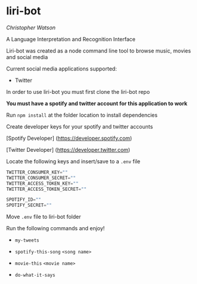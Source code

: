 # liri-bot

_Christopher Watson_

A Language Interpretation and Recognition Interface

Liri-bot was created as a node command line tool to browse music, movies and social media

Current social media applications supported:

- Twitter

In order to use liri-bot you must first clone the liri-bot repo

**You must have a spotify and twitter account for this application to work**

Run `npm install` at the folder location to install dependencies

Create developer keys for your spotify and twitter accounts

[Spotify Developer] (https://developer.spotify.com)

[Twitter Developer] (https://developer.twitter.com)

Locate the following keys and insert/save to a `.env` file

```javascript
TWITTER_CONSUMER_KEY=""
TWITTER_CONSUMER_SECRET=""
TWITTER_ACCESS_TOKEN_KEY=""
TWITTER_ACCESS_TOKEN_SECRET=""

SPOTIFY_ID=""
SPOTIFY_SECRET=""
```

Move `.env` file to liri-bot folder

Run the following commands and enjoy!

- `my-tweets`

- `spotify-this-song` `<song name>`

- `movie-this` `<movie name>`

- `do-what-it-says`